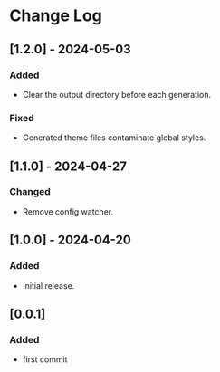 # Change Log

## [1.2.0] - 2024-05-03

### Added

* Clear the output directory before each generation.

### Fixed

* Generated theme files contaminate global styles.

## [1.1.0] - 2024-04-27

### Changed

* Remove config watcher.

## [1.0.0] - 2024-04-20

### Added

* Initial release.

## [0.0.1]

### Added

* first commit
